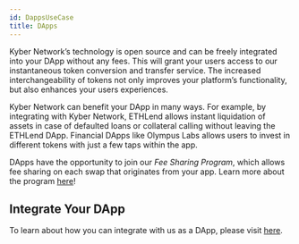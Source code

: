 ```yaml
---
id: DappsUseCase
title: DApps
---
```

Kyber Network’s technology is open source and can be freely integrated into your DApp without any fees. This will grant your users access to our instantaneous token conversion and transfer service. The increased interchangeability of tokens not only improves your platform’s functionality, but also enhances your users experiences.

Kyber Network can benefit your DApp in many ways. For example, by integrating with Kyber Network, ETHLend allows instant liquidation of assets in case of defaulted loans or collateral calling without leaving the ETHLend DApp. Financial DApps like Olympus Labs allows users to invest in different tokens with just a few taps within the app.

DApps have the opportunity to join our *Fee Sharing Program*, which allows fee sharing on each swap that originates from your app. Learn more about the program [here](FeeSharingGuide)!

## Integrate Your DApp 
To learn about how you can integrate with us as a DApp, please visit [here](DappsGuide).
